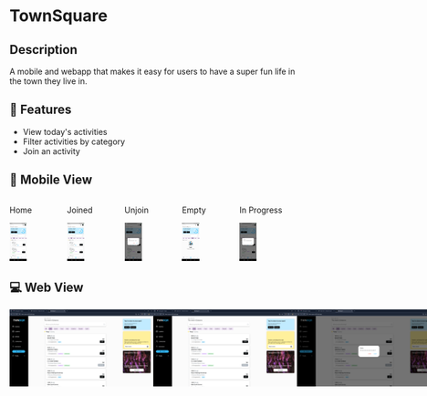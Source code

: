 # TownSquare

## Description

A mobile and webapp that makes it easy for users to have a
super fun life in the town they live in.

## 🌟 Features

- View today's activities
- Filter activities by category
- Join an activity

## 📱 Mobile View

<div style="display: flex; justify-content: space-between;">
  <div>
    <p>Home</p>
    <img src="assets/images/mobile_home.jpg" alt="Dashboard" width="30%" />
  </div>
  <div>
    <p>Joined</p>
    <img src="assets/images/mobile_joined.jpg" alt="Dashboard" width="30%" />
  </div>
  <div>
    <p>Unjoin</p>
    <img src="assets/images/mobile_unjoin.jpg" alt="Dashboard" width="30%" />
  </div>
  <div>
    <p>Empty</p>
    <img src="assets/images/mobile_empty.jpg" alt="Dashboard" width="30%" />
  </div>
  <div>
    <p>In Progress</p>
    <img src="assets/images/mobile_inprogress.jpg" alt="Dashboard" width="30%" />
  </div>
  
</div>

## 💻 Web View

<div style="display: flex; justify-content: space-between;">
  <img src="assets/images/web_home.png" alt="Dashboard" width="50%" />
  <img src="assets/images/web_joined.png" alt="Settings" width="50%" />
  <img src="assets/images/web_unjoin.png" alt="Workflow" width="50%" />
  <img src="assets/images/web_empty.png" alt="Workflow" width="50%" />
  <img src="assets/images/web_inprogress.png" alt="Workflow" width="50%" />
</div>
